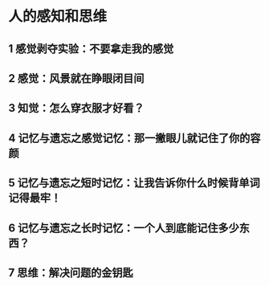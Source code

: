 # 人的感知和思维 
>
## 1 感觉剥夺实验：不要拿走我的感觉
>
## 2 感觉：风景就在睁眼闭目间
>
## 3 知觉：怎么穿衣服才好看？
>
## 4 记忆与遗忘之感觉记忆：那一撇眼儿就记住了你的容颜
>
## 5 记忆与遗忘之短时记忆：让我告诉你什么时候背单词记得最牢！
>
## 6 记忆与遗忘之长时记忆：一个人到底能记住多少东西？
>
## 7 思维：解决问题的金钥匙
>
 
